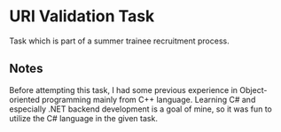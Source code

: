 # URI Validation Task
Task which is part of a summer trainee recruitment process.

## Notes
Before attempting this task, I had some previous experience in Object-oriented programming mainly from C++ language. Learning C# and especially .NET backend development is a goal of mine, so it was fun to utilize the C# language in the given task.
